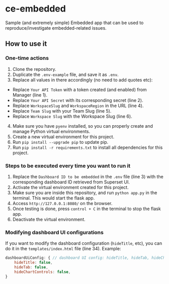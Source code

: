 # ce-embedded
Sample (and extremely simple) Embedded app that can be used to reproduce/investigate embedded-related issues.

## How to use it

### One-time actions
1. Clone the repository.
2. Duplicate the `.env-example` file, and save it as `.env`. 
3. Replace all values in there accordingly (no need to add quotes etc):
* Replace `Your API Token` with a token created (and enabled) from Manager (line 1).
* Replace `Your API Secret` with its corresponding secret (line 2).
* Replace `WorkspaceSlug` and `WorkspaceRegion` in the URL (line 4).  
* Replace `Team Slug` with your Team Slug (line 5).
* Replace `Workspace Slug` with the Workspace Slug (line 6). 
4. Make sure you have `pyenv` installed, so you can properly create and manage Python virtual environments.
5. Create a new virtual environment for this project.
6. Run `pip install --upgrade pip` to update pip.
7. Run `pip install -r requirements.txt` to install all dependencies for this project. 

### Steps to be executed every time you want to run it
1. Replace the `Dashboard ID to be embedded` in the `.env` file (line 3) with the corresponding dashboard ID retrieved from Superset UI.
2. Activate the virtual environment created for this project.
3. Make sure you are inside this repository, and run `python app.py` in the terminal. This would start the flask app.
4. Access `http://127.0.0.1:8080/` on the browser.
5. Once testing is done, press `control + C` in the terminal to stop the flask app.
6. Deactivate the virtual environment.


### Modifying dashboard UI configurations
If you want to modify the dashboard configuration (`hideTitle`, etc), you can do it in the `templates/index.html` file (line 34). Example:
``` javascript
dashboardUiConfig: { // dashboard UI config: hideTitle, hideTab, hideChartControls (optional)
    hideTitle: false,
    hideTab: false,
    hideChartControls: false,
}
```
